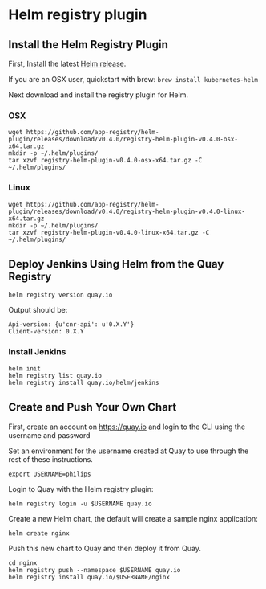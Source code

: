# Helm registry plugin

## Install the Helm Registry Plugin

First, Install the latest [Helm release](https://github.com/kubernetes/helm#install).

If you are an OSX user, quickstart with brew: `brew install kubernetes-helm`

Next download and install the registry plugin for Helm.

### OSX

```
wget https://github.com/app-registry/helm-plugin/releases/download/v0.4.0/registry-helm-plugin-v0.4.0-osx-x64.tar.gz
mkdir -p ~/.helm/plugins/
tar xzvf registry-helm-plugin-v0.4.0-osx-x64.tar.gz -C ~/.helm/plugins/
```

### Linux

```
wget https://github.com/app-registry/helm-plugin/releases/download/v0.4.0/registry-helm-plugin-v0.4.0-linux-x64.tar.gz
mkdir -p ~/.helm/plugins/
tar xzvf registry-helm-plugin-v0.4.0-linux-x64.tar.gz -C ~/.helm/plugins/
```

## Deploy Jenkins Using Helm from the Quay Registry


```
helm registry version quay.io
```

Output should be:
```
Api-version: {u'cnr-api': u'0.X.Y'}
Client-version: 0.X.Y
```

### Install Jenkins

```
helm init
helm registry list quay.io
helm registry install quay.io/helm/jenkins
```

## Create and Push Your Own Chart

First, create an account on https://quay.io and login to the CLI using the username and password

Set an environment for the username created at Quay to use through the rest of these instructions.

```
export USERNAME=philips
```

Login to Quay with the Helm registry plugin:

```
helm registry login -u $USERNAME quay.io
```

Create a new Helm chart, the default will create a sample nginx application:

```
helm create nginx
```

Push this new chart to Quay and then deploy it from Quay.

```
cd nginx
helm registry push --namespace $USERNAME quay.io
helm registry install quay.io/$USERNAME/nginx
```
